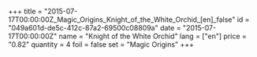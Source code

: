 +++
title = "2015-07-17T00:00:00Z_Magic_Origins_Knight_of_the_White_Orchid_[en]_false"
id = "049a601d-de5c-412c-87a2-69500c08809a"
date = "2015-07-17T00:00:00Z"
name = "Knight of the White Orchid"
lang = ["en"]
price = "0.82"
quantity = 4
foil = false
set = "Magic Origins"
+++
